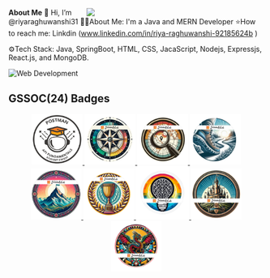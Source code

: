 
**About Me**<img src="https://www.loom.com/share/a298d6521a4d4916878f41fa39b68c1e?sid=ce76e9b6-d595-44fc-9fe6-9a2ace56a775&utm_source=substack&utm_medium=email" min-width="300px" max-width="300px" width="350px" align="right">
👋 Hi, I’m @riyaraghuwanshi31
👩‍💻About Me: I'm a Java and MERN Developer
⭐How to reach me: Linkdin (www.linkedin.com/in/riya-raghuwanshi-92185624b )

⚙️Tech Stack: Java, SpringBoot, HTML, CSS, JacaScript, Nodejs, Expressjs, React.js, and MongoDB.  

![Web Development](https://github.com/user-attachments/assets/e15f9da1-fc65-4102-aab4-133b7a3561b7)






## GSSOC(24) Badges
<div style='display:flex; align-items:center; gap: 10px;' align='center'><a href="https://gssoc.girlscript.tech/leaderboard">
<img src="https://raw.githubusercontent.com/girlscript/gssoc-website-new/main/public/badges/postman.png" width="100px" height="100px" />
  <img src="https://github.com/girlscript/gssoc-website-new/blob/main/public/badges/1.png" width="100px" height="100px" />
  <img src="https://github.com/girlscript/gssoc-website-new/blob/main/public/badges/2.png" width="100px" height="100px" />
  <img src="https://github.com/girlscript/gssoc-website-new/blob/main/public/badges/3.png" width="100px" height="100px" />
  <img src="https://github.com/girlscript/gssoc-website-new/blob/main/public/badges/4.png" width="100px" height="100px" />
  <img src="https://github.com/girlscript/gssoc-website-new/blob/main/public/badges/5.png" width="100px" height="100px" />
  <img src="https://github.com/girlscript/gssoc-website-new/blob/main/public/badges/6.png" width="105px" height="105px" />
  <img src="https://github.com/girlscript/gssoc-website-new/blob/main/public/badges/7.png" width="100px" height="100px" />
  <img src="https://github.com/girlscript/gssoc-website-new/blob/main/public/badges/8.png" width="100px" height="100px" /></a>
</div>
